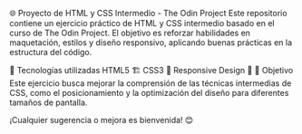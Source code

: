 🌐 Proyecto de HTML y CSS Intermedio - The Odin Project
Este repositorio contiene un ejercicio práctico de HTML y CSS intermedio basado en el curso de The Odin Project. El objetivo es reforzar habilidades en maquetación, estilos y diseño responsivo, aplicando buenas prácticas en la estructura del código.

🚀 Tecnologías utilizadas
HTML5 🏗️
CSS3 🎨
Responsive Design 📱
📌 Objetivo
Este ejercicio busca mejorar la comprensión de las técnicas intermedias de CSS, como el posicionamiento y la optimización del diseño para diferentes tamaños de pantalla.

¡Cualquier sugerencia o mejora es bienvenida! 😊
